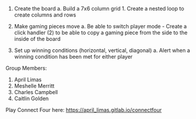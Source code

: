 1. Create the board
    a. Build a 7x6 column grid
        1. Create a nested loop to create columns and rows


2. Make gaming pieces move
    a. Be able to switch player mode
        - Create a click handler (2) to be able to copy a gaming piece from the side to the inside of the board 

    
3. Set up winning conditions (horizontal, vertical, diagonal)
    a. Alert when a winning condition has been met for either player

Group Members:

1. April Limas
2. Meshelle Merritt
3. Charles Campbell
4. Caitlin Golden

Play Connect Four here: https://april_limas.gitlab.io/connectfour